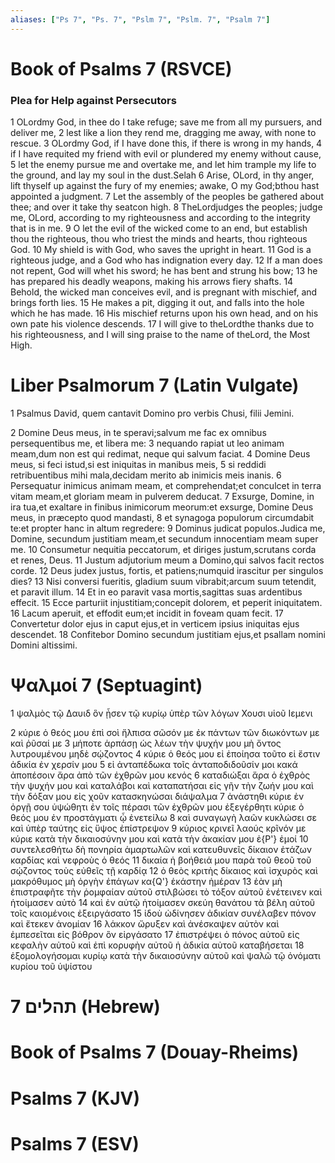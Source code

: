 ```yaml
---
aliases: ["Ps 7", "Ps. 7", "Pslm 7", "Pslm. 7", "Psalm 7"]
---
```



# Book of Psalms 7 (RSVCE)

### Plea for Help against Persecutors
1 OLordmy God, in thee do I take refuge; save me from all my pursuers, and deliver me,
2 lest like a lion they rend me, dragging me away, with none to rescue.
3 OLordmy God, if I have done this, if there is wrong in my hands,
4 if I have requited my friend with evil or plundered my enemy without cause,
5 let the enemy pursue me and overtake me, and let him trample my life to the ground, and lay my soul in the dust.Selah
6 Arise, OLord, in thy anger, lift thyself up against the fury of my enemies; awake, O my God;bthou hast appointed a judgment.
7 Let the assembly of the peoples be gathered about thee; and over it take thy seatcon high.
8 TheLordjudges the peoples; judge me, OLord, according to my righteousness and according to the integrity that is in me.
9 O let the evil of the wicked come to an end, but establish thou the righteous, thou who triest the minds and hearts, thou righteous God.
10 My shield is with God, who saves the upright in heart.
11 God is a righteous judge, and a God who has indignation every day.
12 If a man does not repent, God will whet his sword; he has bent and strung his bow;
13 he has prepared his deadly weapons, making his arrows fiery shafts.
14 Behold, the wicked man conceives evil, and is pregnant with mischief, and brings forth lies.
15 He makes a pit, digging it out, and falls into the hole which he has made.
16 His mischief returns upon his own head, and on his own pate his violence descends.
17 I will give to theLordthe thanks due to his righteousness, and I will sing praise to the name of theLord, the Most High.


# Liber Psalmorum 7 (Latin Vulgate)

1 Psalmus David, quem cantavit Domino pro verbis Chusi, filii Jemini.

2 Domine Deus meus, in te speravi;salvum me fac ex omnibus persequentibus me, et libera me:
3 nequando rapiat ut leo animam meam,dum non est qui redimat, neque qui salvum faciat.
4 Domine Deus meus, si feci istud,si est iniquitas in manibus meis,
5 si reddidi retribuentibus mihi mala,decidam merito ab inimicis meis inanis.
6 Persequatur inimicus animam meam, et comprehendat;et conculcet in terra vitam meam,et gloriam meam in pulverem deducat.
7 Exsurge, Domine, in ira tua,et exaltare in finibus inimicorum meorum:et exsurge, Domine Deus meus, in præcepto quod mandasti,
8 et synagoga populorum circumdabit te:et propter hanc in altum regredere:
9 Dominus judicat populos.Judica me, Domine, secundum justitiam meam,et secundum innocentiam meam super me.
10 Consumetur nequitia peccatorum, et diriges justum,scrutans corda et renes, Deus.
11 Justum adjutorium meum a Domino,qui salvos facit rectos corde.
12 Deus judex justus, fortis, et patiens;numquid irascitur per singulos dies?
13 Nisi conversi fueritis, gladium suum vibrabit;arcum suum tetendit, et paravit illum.
14 Et in eo paravit vasa mortis,sagittas suas ardentibus effecit.
15 Ecce parturiit injustitiam;concepit dolorem, et peperit iniquitatem.
16 Lacum aperuit, et effodit eum;et incidit in foveam quam fecit.
17 Convertetur dolor ejus in caput ejus,et in verticem ipsius iniquitas ejus descendet.
18 Confitebor Domino secundum justitiam ejus,et psallam nomini Domini altissimi.


# Ψαλμοί 7 (Septuagint)

1 ψαλμὸς τῷ Δαυιδ ὃν ᾖσεν τῷ κυρίῳ ὑπὲρ τῶν λόγων Χουσι υἱοῦ Ιεμενι

2 κύριε ὁ θεός μου ἐπὶ σοὶ ἤλπισα σῶσόν με ἐκ πάντων τῶν διωκόντων με καὶ ῥῦσαί με
3 μήποτε ἁρπάσῃ ὡς λέων τὴν ψυχήν μου μὴ ὄντος λυτρουμένου μηδὲ σῴζοντος
4 κύριε ὁ θεός μου εἰ ἐποίησα τοῦτο εἰ ἔστιν ἀδικία ἐν χερσίν μου
5 εἰ ἀνταπέδωκα τοῖς ἀνταποδιδοῦσίν μοι κακά ἀποπέσοιν ἄρα ἀπὸ τῶν ἐχθρῶν μου κενός
6 καταδιώξαι ἄρα ὁ ἐχθρὸς τὴν ψυχήν μου καὶ καταλάβοι καὶ καταπατήσαι εἰς γῆν τὴν ζωήν μου καὶ τὴν δόξαν μου εἰς χοῦν κατασκηνώσαι διάψαλμα
7 ἀνάστηθι κύριε ἐν ὀργῇ σου ὑψώθητι ἐν τοῖς πέρασι τῶν ἐχθρῶν μου ἐξεγέρθητι κύριε ὁ θεός μου ἐν προστάγματι ᾧ ἐνετείλω
8 καὶ συναγωγὴ λαῶν κυκλώσει σε καὶ ὑπὲρ ταύτης εἰς ὕψος ἐπίστρεψον
9 κύριος κρινεῖ λαούς κρῖνόν με κύριε κατὰ τὴν δικαιοσύνην μου καὶ κατὰ τὴν ἀκακίαν μου ἐ{P'} ἐμοί
10 συντελεσθήτω δὴ πονηρία ἁμαρτωλῶν καὶ κατευθυνεῖς δίκαιον ἐτάζων καρδίας καὶ νεφροὺς ὁ θεός
11 δικαία ἡ βοήθειά μου παρὰ τοῦ θεοῦ τοῦ σῴζοντος τοὺς εὐθεῖς τῇ καρδίᾳ
12 ὁ θεὸς κριτὴς δίκαιος καὶ ἰσχυρὸς καὶ μακρόθυμος μὴ ὀργὴν ἐπάγων κα{Q'} ἑκάστην ἡμέραν
13 ἐὰν μὴ ἐπιστραφῆτε τὴν ῥομφαίαν αὐτοῦ στιλβώσει τὸ τόξον αὐτοῦ ἐνέτεινεν καὶ ἡτοίμασεν αὐτὸ
14 καὶ ἐν αὐτῷ ἡτοίμασεν σκεύη θανάτου τὰ βέλη αὐτοῦ τοῖς καιομένοις ἐξειργάσατο
15 ἰδοὺ ὠδίνησεν ἀδικίαν συνέλαβεν πόνον καὶ ἔτεκεν ἀνομίαν
16 λάκκον ὤρυξεν καὶ ἀνέσκαψεν αὐτὸν καὶ ἐμπεσεῖται εἰς βόθρον ὃν εἰργάσατο
17 ἐπιστρέψει ὁ πόνος αὐτοῦ εἰς κεφαλὴν αὐτοῦ καὶ ἐπὶ κορυφὴν αὐτοῦ ἡ ἀδικία αὐτοῦ καταβήσεται
18 ἐξομολογήσομαι κυρίῳ κατὰ τὴν δικαιοσύνην αὐτοῦ καὶ ψαλῶ τῷ ὀνόματι κυρίου τοῦ ὑψίστου


# 7 תהלים (Hebrew)


# Book of Psalms 7 (Douay-Rheims)


# Psalms 7 (KJV)


# Psalms 7 (ESV)

